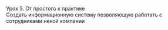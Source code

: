 Урок 5. От простого к практике\
Создать информационную систему позволяющую работать с сотрудниками некой компании
